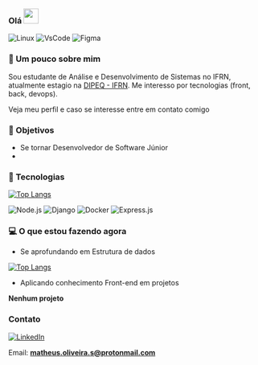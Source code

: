 ### Olá <img src="https://raw.githubusercontent.com/MartinHeinz/MartinHeinz/master/wave.gif" width="30px">

![Linux](https://img.shields.io/badge/Linux-FCC624?style=for-the-badge&logo=linux&logoColor=black)
![VsCode](https://img.shields.io/badge/Visual_Studio_Code-0078D4?style=for-the-badge&logo=visual%20studio%20code&logoColor=white)
![Figma](https://img.shields.io/badge/Figma-F24E1E?style=for-the-badge&logo=figma&logoColor=white)

### :notebook: Um pouco sobre mim

Sou estudante de Análise e Desenvolvimento de Sistemas no IFRN, atualmente estagio na [DIPEQ - IFRN](https://dipeq.cnat.ifrn.edu.br/). Me interesso por tecnologias (front, back, devops).

Veja meu perfil e caso se interesse entre em contato comigo 

### :dart: Objetivos

 - Se tornar Desenvolvedor de Software Júnior
 - 

### :wrench: Tecnologias

[![Top Langs](https://github-readme-stats.vercel.app/api/top-langs/?username=matheusinit&layout=compact)](https://github.com/anuraghazra/github-readme-stats)

![Node.js](https://img.shields.io/badge/Node.js-339933?style=for-the-badge&logo=nodedotjs&logoColor=white)
![Django](https://img.shields.io/badge/Django-092E20?style=for-the-badge&logo=django&logoColor=green)
![Docker](https://img.shields.io/badge/Docker-2CA5E0?style=for-the-badge&logo=docker&logoColor=white)
![Express.js](https://img.shields.io/badge/Express.js-000000?style=for-the-badge&logo=express&logoColor=white)

### :computer: O que estou fazendo agora

 - Se aprofundando em Estrutura de dados

[![Top Langs](https://github-readme-stats.vercel.app/api/pin/?username=matheusinit&repo=data-structures-java&title_color=ffffff&text_color=c9cacc&icon_color=2bbc8a&bg_color=1d1f21)](https://github.com/matheusinit/data-structures-java)

 - Aplicando conhecimento Front-end em projetos
 
 **Nenhum projeto**
  
### Contato

[![LinkedIn](https://img.shields.io/badge/LinkedIn-0077B5?style=for-the-badge&logo=linkedin&logoColor=white)](https://www.linkedin.com/in/matheus-silva13/)

Email: **matheus.oliveira.s@protonmail.com**
